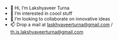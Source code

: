 - 👋 Hi, I’m Lakshyaveer Turna
- 👀 I’m interested in coool stuff
- 💞️ I’m looking to collaborate on innovative ideas
- 📫 Drop a mail at laskhyaveerturna@gmail.com / th.is.lakshyaveerturna@gmail.com

<!---
im-lakshyaveerturna/im-lakshyaveerturna is a ✨ special ✨ repository because its `README.md` (this file) appears on your GitHub profile.
You can click the Preview link to take a look at your changes.
--->
